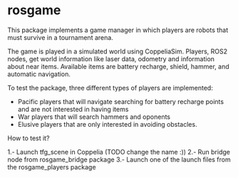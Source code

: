 # rosgame
This package implements a game manager in which players are robots that must survive in a tournament arena. 

The game is played in a simulated world using CoppeliaSim. Players, ROS2 nodes, get world information like laser data, odometry and information about near items. Available items are battery recharge, shield, hammer, and automatic navigation.

To test the package, three different types of players are implemented:

- Pacific players that will navigate searching for battery recharge points and are not interested in having items
- War players that will search hammers and oponents
- Elusive players that are only interested in avoiding obstacles.

How to test it?

1.- Launch tfg_scene in Coppelia (TODO change the name :))
2.- Run bridge node from rosgame_bridge package
3.- Launch one of the launch files from the rosgame_players package
